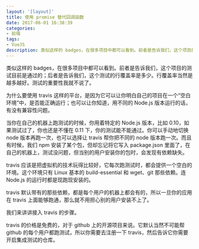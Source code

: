 ```yaml
---
layout: '[layout]'
title: 使用 promise 替代回调函数
date: 2017-06-01 16:38:39
categories:
- 前端
tags:
- VueJS
description: 类似这样的 badges，在很多项目中都可以看到。前者是告诉我们，这个项目的测试目前是通过的；后者是告诉我们，这个测试的行覆盖率是多少。行覆盖率当然是越多越好。测试的重要性我就不说了。
---
```

类似这样的 badges，在很多项目中都可以看到。前者是告诉我们，这个项目的测试目前是通过的；后者是告诉我们，这个测试的行覆盖率是多少。行覆盖率当然是越多越好。测试的重要性我就不说了。

为什么要使用 travis 这样的平台，是因为它可以让你明白自己的项目在一个“空白环境”中，是否能正确运行；也可以让你知道，用不同的 Node.js 版本运行的话，有没有兼容性问题。

当你在自己的机器上跑测试的时候，你用着特定的 Node.js 版本，比如 0.10，如果测试过了，你也还是不懂在 0.11 下，你的测试能不能通过。你可以手动地切换 node 版本再跑一次，也可以选择让 travis 帮你把不同的 node 版本跑一次。而且有时候，我们 npm 安装了某个包，但却忘记将它写入 package.json 里面了，在自己的机器上，测试没问题，但当别的用户安装你的包时，会发现有依赖缺失。

travis 应该是把虚拟机的技术玩得比较好，它每次跑测试时，都会提供一个空白的环境。这个环境只有 Linux 基本的 build-essential 和 wget、git 那些依赖。连 Node.js 的运行时都是现跑现安装的。

travis 默认带有的那些依赖，都是每个用户的机器上都会有的，所以一旦你的应用在 travis 上面能够跑通，那么就不用担心别的用户安装不上了。

我们来讲讲接入 travis 的步骤。

travis 的价格是免费的，对于 github 上的开源项目来说。它默认当然不可能帮 github 的每个用户都跑测试，所以你需要去注册一下 travis，然后告诉它你需要开启集成测试的仓库。